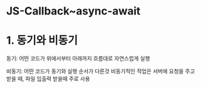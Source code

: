# JS-Callback~async-await

# 1. 동기와 비동기

  동기: 어떤 코드가 위에서부터 아래까지 흐름대로 자연스럽게 실행

  비동기: 어떤 코드가 동기와 실행 순서가 다른것
  비동기적인 작업은 서버에 요청을 주고 받을 때, 파일 입출력 받을때 주로 사용
